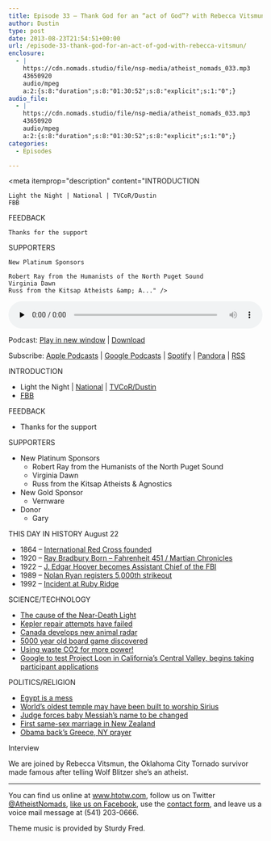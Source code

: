 ```yaml
---
title: Episode 33 – Thank God for an “act of God”? with Rebecca Vitsmun
author: Dustin
type: post
date: 2013-08-23T21:54:51+00:00
url: /episode-33-thank-god-for-an-act-of-god-with-rebecca-vitsmun/
enclosure:
  - |
    https://cdn.nomads.studio/file/nsp-media/atheist_nomads_033.mp3
    43650920
    audio/mpeg
    a:2:{s:8:"duration";s:8:"01:30:52";s:8:"explicit";s:1:"0";}
audio_file:
  - |
    https://cdn.nomads.studio/file/nsp-media/atheist_nomads_033.mp3
    43650920
    audio/mpeg
    a:2:{s:8:"duration";s:8:"01:30:52";s:8:"explicit";s:1:"0";}
categories:
  - Episodes

---
```

<div itemscope itemtype="http://schema.org/AudioObject">
  <meta itemprop="name" content="Episode 33 – Thank God for an “act of God”? with Rebecca Vitsmun" />
  
  <meta itemprop="uploadDate" content="2013-08-23T15:54:51-06:00" />
  
  <meta itemprop="encodingFormat" content="audio/mpeg" />
  
  <meta itemprop="duration" content="PT1H30M52S" />
  
  <meta itemprop="description" content="INTRODUCTION

 	Light the Night | National | TVCoR/Dustin
 	FBB

FEEDBACK

 	Thanks for the support

SUPPORTERS

 	New Platinum Sponsors

 	Robert Ray from the Humanists of the North Puget Sound
 	Virginia Dawn
 	Russ from the Kitsap Atheists &amp; A..." />
  
  <meta itemprop="contentUrl" content="https://dts.podtrac.com/redirect.mp3/cdn.nomads.studio/file/nsp-media/atheist_nomads_033.mp3" />
  
  <meta itemprop="contentSize" content="41.6" />
  </p> 
  
  <div class="powerpress_player" id="powerpress_player_8288">
    <audio class="wp-audio-shortcode" id="audio-5205-32" preload="none" style="width: 100%;" controls="controls"><source type="audio/mpeg" src="https://dts.podtrac.com/redirect.mp3/cdn.nomads.studio/file/nsp-media/atheist_nomads_033.mp3?_=32" /><a href="https://dts.podtrac.com/redirect.mp3/cdn.nomads.studio/file/nsp-media/atheist_nomads_033.mp3">https://dts.podtrac.com/redirect.mp3/cdn.nomads.studio/file/nsp-media/atheist_nomads_033.mp3</a></audio>
  </div>
</div>

<p class="powerpress_links powerpress_links_mp3">
  Podcast: <a href="https://dts.podtrac.com/redirect.mp3/cdn.nomads.studio/file/nsp-media/atheist_nomads_033.mp3" class="powerpress_link_pinw" target="_blank" title="Play in new window" onclick="return powerpress_pinw('https://htotw.com/?powerpress_pinw=5205-podcast');" rel="nofollow">Play in new window</a> | <a href="https://dts.podtrac.com/redirect.mp3/cdn.nomads.studio/file/nsp-media/atheist_nomads_033.mp3" class="powerpress_link_d" title="Download" rel="nofollow" download="atheist_nomads_033.mp3">Download</a>
</p>

<p class="powerpress_links powerpress_subscribe_links">
  Subscribe: <a href="https://podcasts.apple.com/us/podcast/humanists-take-on-the-world/id530050098?mt=2&ls=1" class="powerpress_link_subscribe powerpress_link_subscribe_itunes" target="_blank" title="Subscribe on Apple Podcasts" rel="nofollow">Apple Podcasts</a> | <a href="https://www.google.com/podcasts?feed=aHR0cDovL2F0aGVpc3Rub21hZHMubGlic3luLmNvbS9yc3M%3D" class="powerpress_link_subscribe powerpress_link_subscribe_googleplay" target="_blank" title="Subscribe on Google Podcasts" rel="nofollow">Google Podcasts</a> | <a href="https://open.spotify.com/show/3LzK2xZGike6Tc1GEMtMbr?si=LieN9SNuTpq96smuaUsH8A" class="powerpress_link_subscribe powerpress_link_subscribe_spotify" target="_blank" title="Subscribe on Spotify" rel="nofollow">Spotify</a> | <a href="https://www.pandora.com/podcast/atheist-nomads/PC:10122?corr=62071012&part=ug" class="powerpress_link_subscribe powerpress_link_subscribe_pandora" target="_blank" title="Subscribe on Pandora" rel="nofollow">Pandora</a> | <a href="https://htotw.com/feed/podcast/" class="powerpress_link_subscribe powerpress_link_subscribe_rss" target="_blank" title="Subscribe via RSS" rel="nofollow">RSS</a>
</p>

INTRODUCTION

  * Light the Night | <a href="http://pages.lightthenight.org/2013/FBB" target="_blank" rel="noopener">National</a> | <a href="http://pages.lightthenight.org/oswim/Boise13/TreasureValleyCoalitionofReasonFBB" target="blank" rel="noopener">TVCoR/Dustin</a>
  * <a href="http://foundationbeyondbelief.org/" target="_blank" rel="noopener">FBB</a>

FEEDBACK

  * Thanks for the support

SUPPORTERS

  * New Platinum Sponsors 
      * Robert Ray from the Humanists of the North Puget Sound
      * Virginia Dawn
      * Russ from the Kitsap Atheists & Agnostics
  * New Gold Sponsor 
      * Vernware
  * Donor 
      * Gary

THIS DAY IN HISTORY August 22

  * 1864 &#8211; <a href="http://www.history.com/this-day-in-history/international-red-cross-founded" target="_blank" rel="noopener">International Red Cross founded</a>
  * 1920 &#8211; <a href="http://en.wikipedia.org/wiki/Ray_Bradbury" target="_blank" rel="noopener">Ray Bradbury Born &#8211; Fahrenheit 451 / Martian Chronicles</a>
  * 1922 &#8211; <a href="http://www.enotes.com/j-edgar-hoover-salem/j-edgar-hoover" target="_blank" rel="noopener">J. Edgar Hoover becomes Assistant Chief of the FBI</a>
  * 1989 &#8211; <a href="http://www.history.com/this-day-in-history/nolan-ryan-registers-5000th-strikeout" target="_blank" rel="noopener">Nolan Ryan registers 5,000th strikeout</a>
  * 1992 &#8211; <a href="http://www.history.com/this-day-in-history/incident-at-ruby-ridge" target="_blank" rel="noopener">Incident at Ruby Ridge</a>

SCIENCE/TECHNOLOGY

  * <a href="http://news.discovery.com/human/health/brain-activity-shows-basis-of-near-death-experience-130813.htm" target="_blank" rel="noopener">The cause of the Near-Death Light</a>
  * <a href="http://m.elpasoinc.com/news/wire/article_911acd20-081f-11e3-baf8-0019bb30f31a.html" target="_blank" rel="noopener">Kepler repair attempts have failed</a>
  * <a href="http://www.newscientist.com/article/mg21929304.900-radar-warns-drivers-when-theres-a-moose-on-the-loose.html?cmpid=RSS|NSNS|2012-GLOBAL|online-news" target="_blank" rel="noopener">Canada develops new animal radar</a>
  * <a href="http://www.newscientist.com/article/dn24060-ancient-pawns-pieces-from-5000yearold-board-games.html?cmpid=RSS|NSNS|2012-GLOBAL|online-news#.UhO31Rf22XU" target="_blank" rel="noopener">5000 year old board game discovered</a>
  * <a href="http://www.scientificamerican.com/article.cfm?id=waste-co2-could-be-source-of-extra-power" target="_blank" rel="noopener">Using waste CO2 for more power!</a>
  * <a href="http://www.engadget.com/2013/08/20/google-project-loon-testing-california/" target="_blank" rel="noopener">Google to test Project Loon in California&#8217;s Central Valley, begins taking participant applications</a>

POLITICS/RELIGION

  * <a href="http://www.reuters.com/article/2013/08/20/us-egypt-protests-idUSBRE97C09A20130820" target="_blank" rel="noopener">Egypt is a mess</a>
  * <a href="http://www.newscientist.com/article/mg21929303.400-worlds-oldest-temple-built-to-worship-the-dog-star.html?cmpid=RSS|NSNS|2012-GLOBAL|online-news#.UhO2dhf22XU" target="_blank" rel="noopener">World’s oldest temple may have been built to worship Sirius</a>
  * <a href="http://www.businessinsider.com/judge-changes-babys-name-from-messiah-to-martin-because-of-jesus-causes-nationwide-outcry-2013-8#ixzz2boV9YtoX" target="_blank" rel="noopener">Judge forces baby Messiah’s name to be changed</a>
  * <a href="http://www.cnn.com/2013/08/18/world/asia/new-zealand-same-sex-marriage/index.html" target="_blank" rel="noopener">First same-sex marriage in New Zealand</a>
  * <a href="http://ffrf.org/news/news-releases/item/18551-government-officials-just-%E2%80%98pray-without-ceasing%E2%80%99" target="_blank" rel="noopener">Obama back’s Greece, NY prayer</a>

Interview

We are joined by Rebecca Vitsmun, the Oklahoma City Tornado survivor made famous after telling Wolf Blitzer she’s an atheist.

<hr width="500" />

You can find us online at <a href="https://www.htotw.com/" target="_blank" rel="noopener">www.htotw.com</a>, follow us on Twitter <a href="https://twitter.com/AtheistNomads" target="_blank" rel="noopener">@AtheistNomads</a>, <a href="https://htotw.com/facebook" target="_blank" rel="noopener">like us on Facebook</a>, use the [contact form](https://htotw.com/contact), and leave us a voice mail message at (541) 203-0666.

Theme music is provided by Sturdy Fred.